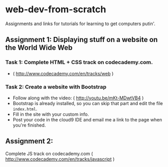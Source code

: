 # web-dev-from-scratch
Assignments and links for tutorials for learning to get computers putin'.

## Assignment 1: Displaying stuff on a website on the World Wide Web

### Task 1: Complete HTML + CSS track on codecademy.com.
* ( http://www.codecademy.com/en/tracks/web )
### Task 2: Create a website with Bootstrap
* Follow along with the video: ( http://youtu.be/mKt-MDwtVB4 )
* Bootstrap is already installed, so you can skip that part and edit the file `index.html`.
* Fill in the site with your custom info.
* Post your code in the cloud9 IDE and email me a link to the page when you're finished.

## Assignment 2:

Complete JS track on codecademy.com
( http://www.codecademy.com/en/tracks/javascript )
